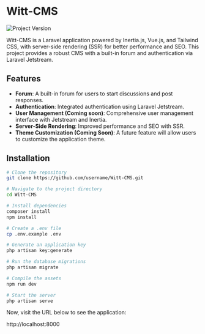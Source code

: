 # Witt-CMS

![Project Version](https://img.shields.io/badge/version-0.1.1-green.svg)

Witt-CMS is a Laravel application powered by Inertia.js, Vue.js, and Tailwind CSS, with server-side rendering (SSR) for better performance and SEO. This project provides a robust CMS with a built-in forum and authentication via Laravel Jetstream.

## Features

- **Forum**: A built-in forum for users to start discussions and post responses.
- **Authentication**: Integrated authentication using Laravel Jetstream.
- **User Management (Coming soon)**: Comprehensive user management interface with Jetstream and Inertia.
- **Server-Side Rendering**: Improved performance and SEO with SSR.
- **Theme Customization (Coming Soon)**: A future feature will allow users to customize the application theme.

## Installation

```bash
# Clone the repository
git clone https://github.com/username/Witt-CMS.git

# Navigate to the project directory
cd Witt-CMS

# Install dependencies
composer install
npm install

# Create a .env file
cp .env.example .env

# Generate an application key
php artisan key:generate

# Run the database migrations
php artisan migrate

# Compile the assets
npm run dev

# Start the server
php artisan serve
```
Now, visit the URL below to see the application:

http://localhost:8000
